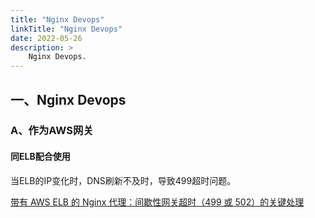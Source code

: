 ```yaml
---
title: "Nginx Devops"
linkTitle: "Nginx Devops"
date: 2022-05-26
description: >
    Nginx Devops.
---
```


## 一、Nginx Devops

### A、作为AWS网关

#### 同ELB配合使用

当ELB的IP变化时，DNS刷新不及时，导致499超时问题。

[带有 AWS ELB 的 Nginx 代理：间歇性网关超时（499 或 502）的关键处理](https://blog.microideation.com/2020/04/06/nginx-proxy-with-aws-elb-critical-handling-for-intermittent-gateway-timeout-499-or-502/)